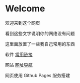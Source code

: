Welcome
===

欢迎来到这个网页

看到这些文字说明你的网络没有问题

这里面放置了一些我自己常用的东西

软件 [常用链接](links.md) 

网站 [网址导航](navi.md) 

网页使用 Github Pages 服务搭建

